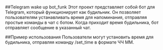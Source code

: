 ##Telegram wake up bot_funk
Этот проект представляет собой бот для Telegram, который функционирует как будильник. Он позволяет пользователям устанавливать время для напоминания, отправляя простые команды в чат с ботом. Когда приходит время будильника, бот отправляет сообщение в указанный чат.

##Пример использования
Пользователи могут установить время для будильника, отправляя команду /set_time в формате ЧЧ ММ.
